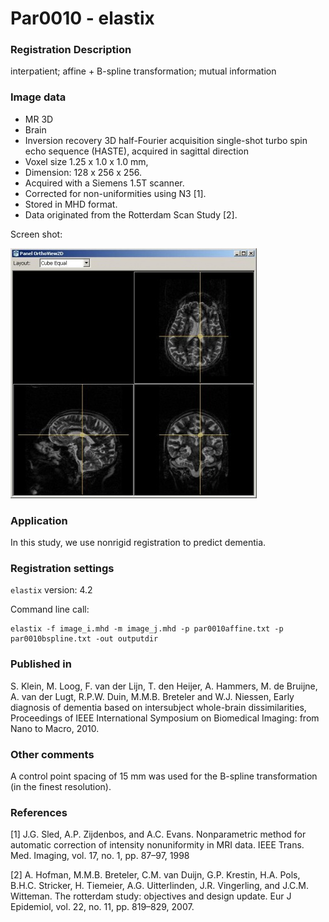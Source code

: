 # Par0010 - elastix

###  Registration Description
interpatient; affine + B-spline transformation; mutual information	

###  Image data

* MR 3D
* Brain
* Inversion recovery 3D half-Fourier acquisition single-shot turbo spin echo sequence (HASTE), acquired in sagittal direction
* Voxel size 1.25 x 1.0 x 1.0 mm,
* Dimension: 128 x 256 x 256.
* Acquired with a Siemens 1.5T scanner.
* Corrected for non-uniformities using N3 [1].
* Stored in MHD format.
* Data originated from the Rotterdam Scan Study [2].

Screen shot:

![alt-text](Par0010screenshot.jpg)

###  Application

In this study, we use nonrigid registration to predict dementia.

###  Registration settings

`elastix` version: 4.2

Command line call:


    elastix -f image_i.mhd -m image_j.mhd -p par0010affine.txt -p par0010bspline.txt -out outputdir

###  Published in

S. Klein, M. Loog, F. van der Lijn, T. den Heijer, A. Hammers, M. de Bruijne, A. van der Lugt, R.P.W. Duin, M.M.B. Breteler and W.J. Niessen, Early diagnosis of dementia based on intersubject whole-brain dissimilarities, Proceedings of IEEE International Symposium on Biomedical Imaging: from Nano to Macro, 2010.

### Other comments

A control point spacing of 15 mm was used for the B-spline transformation (in the finest resolution).

###  References

[1] J.G. Sled, A.P. Zijdenbos, and A.C. Evans. Nonparametric method for automatic correction of intensity nonuniformity in MRI data. IEEE Trans. Med. Imaging, vol. 17, no. 1, pp. 87–97, 1998

[2] A. Hofman, M.M.B. Breteler, C.M. van Duijn, G.P. Krestin, H.A. Pols, B.H.C. Stricker, H. Tiemeier, A.G. Uitterlinden, J.R. Vingerling, and J.C.M. Witteman. The rotterdam study: objectives and design update. Eur J Epidemiol, vol. 22, no. 11, pp. 819–829, 2007.
